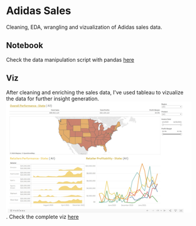 # Adidas Sales
Cleaning, EDA, wrangling and vizualization of Adidas sales data.


## Notebook
Check the data manipulation script with pandas [here](https://github.com/Limookiplimo/DatViz/blob/main/Adidas%20Sales.ipynb)

## Viz
After cleaning and enriching the sales data, I've used tableau to vizualize the data for further insight generation.
![Data Viz](static/viz.jpeg). Check the complete viz [here](https://public.tableau.com/app/profile/kiplimo.cornelius/viz/AdidasSales_16831275528530/Adidas)
